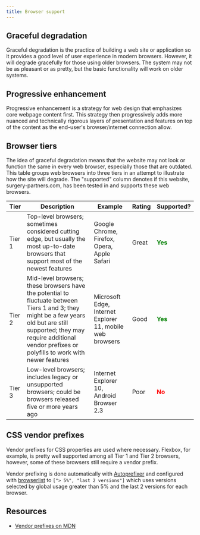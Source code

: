 ```yaml
---
title: Browser support
---
```


## Graceful degradation

Graceful degradation is the practice of building a web site or application so it provides a good level of user experience in modern browsers. However, it will degrade gracefully for those using older browsers. The system may not be as pleasant or as pretty, but the basic functionality will work on older systems.

## Progressive enhancement

Progressive enhancement is a strategy for web design that emphasizes core webpage content first. This strategy then progressively adds more nuanced and technically rigorous layers of presentation and features on top of the content as the end-user's browser/internet connection allow.

## Browser tiers

The idea of graceful degradation means that the website may not look or function the same in every web browser, especially those that are outdated. This table groups web browsers into three tiers in an attempt to illustrate how the site will degrade. The "supported" column denotes if this website, surgery-partners.com, has been tested in and supports these web browsers.

<!-- The "supported" column denotes support for this website, surgery-partners.com. -->

| Tier | Description | Example | Rating | Supported? |
|------|-------------|---------|--------|------------|
| Tier 1 | Top-level browsers; sometimes considered cutting edge, but usually the most up-to-date browsers that support most of the newest features | Google Chrome, Firefox, Opera, Apple Safari | Great | <b style="color: green">Yes</b> |
| Tier 2 | Mid-level browsers; these browsers have the potential to fluctuate between Tiers 1 and 3; they might be a few years old but are still supported; they may require additional vendor prefixes or polyfills to work with newer features | Microsoft Edge, Internet Explorer 11, mobile web browsers | Good | <b style="color: green">Yes</b> |
| Tier 3 | Low-level browsers; includes legacy or unsupported browsers; could be browsers released five or more years ago | Internet Explorer 10, Android Browser 2.3 | Poor | <b style="color: red">No</b> |

<!-- * Tier 1: Top-level browsers
* Tier 2: Mid-level browsers
* Tier 3: Low-level browsers; includes legacy or unsupported browsers, could be browsers released five or more years ago, example: Internet Explorer 10 -->

## CSS vendor prefixes

Vendor prefixes for CSS properties are used where necessary. Flexbox, for example, is pretty well supported among all Tier 1 and Tier 2 browsers, however, some of these browsers still require a vendor prefix.

Vendor prefixing is done automatically with [Autoprefixer](https://github.com/postcss/autoprefixer) and configured with [browserlist](https://github.com/ai/browserslist) to `["> 5%", "last 2 versions"]` which uses versions selected by global usage greater than 5% and  the last 2 versions for each browser.

## Resources

* [Vendor prefixes on MDN](https://developer.mozilla.org/en-US/docs/Glossary/Vendor_Prefix)
